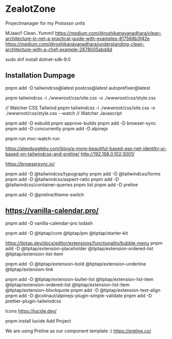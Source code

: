 # ZealotZone

Projectmanager for my Protossn units

MJaao!!
Clean..Yummi!
https://medium.com/@roshikanayanadhara/clean-architecture-in-net-a-practical-guide-with-examples-817568b3f42e
https://medium.com/@roshikanayanadhara/understanding-clean-architecture-with-a-chef-example-2878005abd4d

sudo dnf install dotnet-sdk-9.0

## Installation Dumpage

pnpm add -D tailwindcss@latest postcss@latest autoprefixer@latest

pnpm tailwindcss -i ./wwwroot/css/site.css -o ./wwwroot/css/style.css

// Watcher CSS Tailwind
pnpm tailwindcss -i ./wwwroot/css/site.css -o ./wwwroot/css/style.css --watch
// Watcher Javascript

pnpm add -D esbuild
pnpm approve-builds
pnpm add -D browser-sync
pnpm add -D concurrently
pnpm add -D alpinejs

pnpm run mvc-watch-run

<https://alexduggleby.com/blog/a-more-beautiful-based-asp-net-identity-ui-based-on-tailwindcss-and-preline/>
<http://192.168.0.102:3001/>

<https://browsersync.io/>

pnpm add -D @tailwindcss/typography
pnpm add -D @tailwindcss/forms
pnpm add -D @tailwindcss/aspect-ratio
pnpm add -D @tailwindcss/container-queries
pnpm list
pnpm add -D preline

pnpm add -D @preline/theme-switch
## <https://vanilla-calendar.pro/>

pnpm add -D vanilla-calendar-pro lodash

pnpm add -D @tiptap/core @tiptap/pm @tiptap/starter-kit

<https://tiptap.dev/docs/editor/extensions/functionality/bubble-menu>
pnpm add -D @tiptap/extension-placeholder @tiptap/extension-ordered-list @tiptap/extension-list-item

pnpm add -D @tiptap/extension-bold @tiptap/extension-underline  @tiptap/extension-link

pnpm add -D @tiptap/extension-bullet-list @tiptap/extension-list-item @tiptap/extension-ordered-list @tiptap/extension-list-item @tiptap/extension-blockquote
pnpm add -D @tiptap/extension-text-align
pnpm add -D @colinaut/alpinejs-plugin-simple-validate
pnpm add -D prettier-plugin-tailwindcss






Icons
<https://lucide.dev/>

pnpm install lucide
<i data-lucide="menu"></i>
<span class="btn-primary"><i data-lucide="plus"></i>Add Project</span>

We are using Preline as our component template :)
<https://preline.co/>



